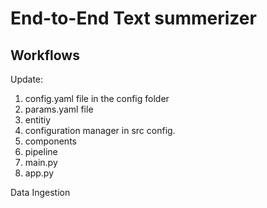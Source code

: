 # End-to-End Text summerizer

## Workflows

Update:

1. config.yaml file in the config folder
2. params.yaml file
3. entitiy
4. configuration manager in src config.
5. components
6. pipeline
7. main.py
8. app.py

Data Ingestion 